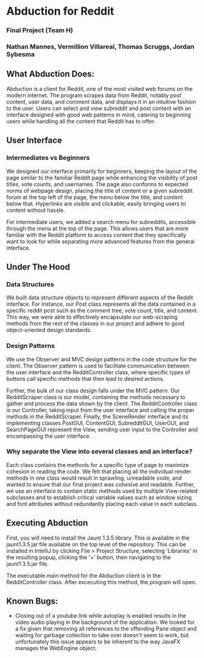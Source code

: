 # Abduction for Reddit
### Final Project (Team H)
### Nathan Mannes, Vermillion Villareal, Thomas Scruggs, Jordan Sybesma

## What Abduction Does:

Abduction is a client for Reddit, one of the most visited web forums on the modern internet.  The program scrapes data from Reddit, notably post content, user data, and comment data, and displays it in an intuitive fashion to the user.  Users can select and view subreddit and post content with an interface designed with good web patterns in mind, catering to beginning users while handling all the content that Reddit has to offer.

## User Interface

### Intermediates vs Beginners

We designed our interface primarily for beginners, keeping the layout of the page similar to the familiar Reddit page while enhancing the visibility of post titles, vote counts, and usernames.  The page also conforms to expected norms of webpage design, placing the title of content or a given subreddit forum at the top left of the page, the menu below the title, and content below that.  Hyperlinks are visible and clickable, easily bringing users to content without hassle.

For intermediate users, we added a search menu for subreddits, accessible through the menu at the top of the page.  This allows users that are more familiar with the Reddit platform to access content that they specifically want to look for while separating more advanced features from the general interface.

## Under The Hood

### Data Structures

We built data structure objects to represent different aspects of the Reddit interface.  For instance, our Post class represents all the data contained in a specific reddit post such as the comment tree, vote count, title, and content.  This way, we were able to effectively encapsulate our web-scraping methods from the rest of the classes in our project and adhere to good object-oriented design standards.

### Design Patterns

We use the Observer and MVC design patterns in the code structure for the client.  The Observer pattern is used to facilitate communication between the user interface and the RedditController class, where specific types of buttons call specific methods that then lead to desired actions.

Further, the bulk of our class design falls under the MVC pattern.  Our RedditScraper class is our model, containing the methods necessary to gather and process the data shown by the client.  The RedditController class is our Controller, taking input from the user interface and calling the proper methods in the RedditScraper.  Finally, the SceneRender interface and its implementing classes PostGUI, ContentGUI, SubredditGUI, UserGUI, and SearchPageGUI represent the View, sending user input to the Controller and encompassing the user interface.

### Why separate the View into several classes and an interface?

Each class contains the methods for a specific type of page to maximize cohesion in reading the code.  We felt that placing all the individual render methods in one class would result in sprawling, unreadable code, and wanted to ensure that our final project was cohesive and readable.  Further, we use an interface to contain static methods used by multiple View-related subclasses and to establish critical variable values such as window sizing and font attributes without redundantly placing each value in each subclass.

## Executing Abduction

First, you will need to install the Jaunt 1.3.5 library.  This is available in the jaunt1.3.5.jar file available on the top level of the repository.  This can be installed in IntelliJ by clicking File > Project Structure, selecting 'Libraries' in the resulting popup, clicking the '+' button, then navigating to the jaunt1.3.5.jar file.

The executable main method for the Abduction client is in the RedditController class.  After excecuting this method, the program will open.

## Known Bugs:

* Closing out of a youtube link while autoplay is enabled results in the video audio playing in the background of the application.  We looked for a fix given that removing all references to the offending Pane object and waiting for garbage collection to take over doesn't seem to work, but unfortunately this issue appears to be inherent to the way JavaFX manages the WebEngine object.

